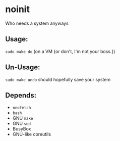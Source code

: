 # noinit
Who needs a system anyways

## Usage:
`sudo make do` (on a VM {or don't, I'm not your boss.})

## Un-Usage:
`sudo make undo` should hopefully save your system

## Depends:
* `neofetch`
* `bash`
* GNU `make`
* GNU `sed`
* BusyBox
* GNU-like coreutils
